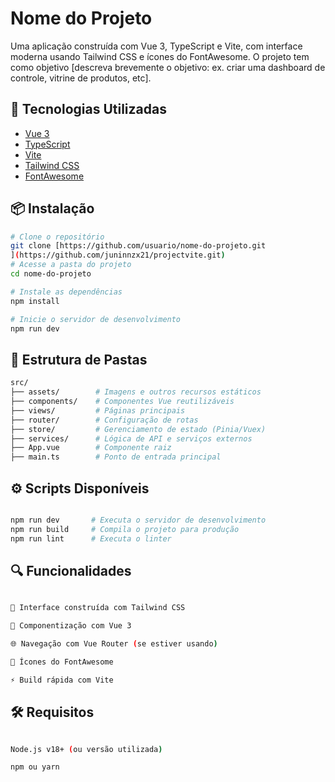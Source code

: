 # Nome do Projeto

Uma aplicação construída com Vue 3, TypeScript e Vite, com interface moderna usando Tailwind CSS e ícones do FontAwesome. O projeto tem como objetivo [descreva brevemente o objetivo: ex. criar uma dashboard de controle, vitrine de produtos, etc].

## 🚀 Tecnologias Utilizadas

- [Vue 3](https://vuejs.org/)
- [TypeScript](https://www.typescriptlang.org/)
- [Vite](https://vitejs.dev/)
- [Tailwind CSS](https://tailwindcss.com/)
- [FontAwesome](https://fontawesome.com/)

## 📦 Instalação

```bash
# Clone o repositório
git clone [https://github.com/usuario/nome-do-projeto.git
](https://github.com/juninnzx21/projectvite.git)
# Acesse a pasta do projeto
cd nome-do-projeto

# Instale as dependências
npm install

# Inicie o servidor de desenvolvimento
npm run dev


```

## 🧱 Estrutura de Pastas

```bash
src/
├── assets/        # Imagens e outros recursos estáticos
├── components/    # Componentes Vue reutilizáveis
├── views/         # Páginas principais
├── router/        # Configuração de rotas
├── store/         # Gerenciamento de estado (Pinia/Vuex)
├── services/      # Lógica de API e serviços externos
├── App.vue        # Componente raiz
├── main.ts        # Ponto de entrada principal
```

## ⚙️ Scripts Disponíveis


```bash

npm run dev       # Executa o servidor de desenvolvimento
npm run build     # Compila o projeto para produção
npm run lint      # Executa o linter

```


## 🔍 Funcionalidades

```bash

🔧 Interface construída com Tailwind CSS

🧩 Componentização com Vue 3

🌐 Navegação com Vue Router (se estiver usando)

🌟 Ícones do FontAwesome

⚡ Build rápida com Vite

```

## 🛠️ Requisitos

```bash

Node.js v18+ (ou versão utilizada)

npm ou yarn


```
